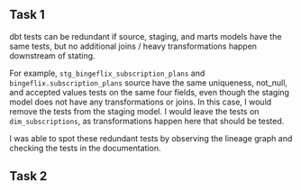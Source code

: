 ## Task 1
dbt tests can be redundant if source, staging, and marts models have the same tests, but no additional joins / heavy transformations happen downstream of stating.

For example, `stg_bingeflix_subscription_plans` and `bingeflix.subscription_plans` source have the same uniqueness, not_null, and accepted values tests on the same four fields, even though the staging model does not have any transformations or joins. In this case, I would remove the tests from the staging model. I would leave the tests on `dim_subscriptions`, as transformations happen here that should be tested.

I was able to spot these redundant tests by observing the lineage graph and checking the tests in the documentation.

## Task 2
